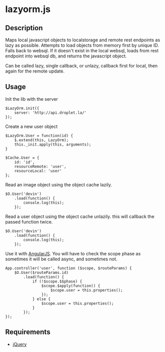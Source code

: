 lazyorm.js
===========

Description
-----------
Maps local javascript objects to localstorage and remote rest endpoints as lazy as possible.
Attempts to load objects from memory first by unique ID. Falls back to websql. If it doesn't exist in the local websql, loads from rest endpoint into websql db, and returns the javascript object. 

Can be called lazy, single callback, or unlazy, callback first for local, then again for the remote update.

Usage
-----

Init the lib with the server
```
$LazyOrm.init({
	server: 'http://api.droplet.la/'
});
```

Create a new user object
```
$LazyOrm.User = function(id) {
	$.extend(this, LazyOrm);
	this._init.apply(this, arguments);
}

$Cache.User = {
	id: 'id',
	resourceRemote: 'user',
	resourceLocal: 'user'
};

```

Read an image object using the object cache lazily.
```
$O.User('devin')
	.load(function() {
		console.log(this);
	});
```

Read a user object using the object cache unlazily. this will callback the passed function twice.
```
$O.User('devin')
	.load(function() {
		console.log(this);
	});
```

Use it with [AngularJS](http://angularjs.org/). You will have to check the scope phase as sometimes it will be called async, and sometimes not.
```
App.controller('user', function ($scope, $routeParams) {
	$O.User($routeParams.id)
		.load(function() {
			if (!$scope.$$phase) {
				$scope.$apply(function() {
					$scope.user = this.properties();
				});
			} else {
				$scope.user = this.properties();
			}
		});
});
```

Requirements
------------
* [jQuery](http://jquery.com)
